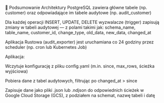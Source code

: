 🧠 Podsumowanie Architektury
PostgreSQL zawiera główne tabele (np. customer) oraz odpowiadające im tabele audytowe (np. audit_customer)

Dla każdej operacji INSERT, UPDATE, DELETE wyzwalacze (trigger) zapisują zmiany w tabeli audytowej — z polami takimi jak:
schema_name, table_name, customer_id, change_type, old_data, new_data, changed_at

Aplikacja Rustowa (audit_exporter) jest uruchamiana co 24 godziny przez scheduler (np. cron lub Kubernetes Job)

Aplikacja:

Wczytuje konfigurację z pliku config.yaml (m.in. since, max_rows, ścieżka wyjściowa)

Pobiera dane z tabel audytowych, filtrując po changed_at > since

Zapisuje dane jako pliki .json lub .ndjson do odpowiednich ścieżek w Google Cloud Storage (GCS), z podziałem na schemat, nazwę tabeli i datę

